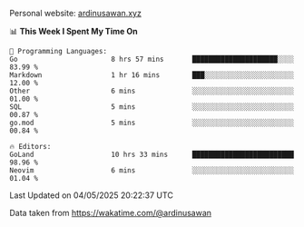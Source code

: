 Personal website: [ardinusawan.xyz](https://ardinusawan.xyz)

<!--START_SECTION:waka-->
📊 **This Week I Spent My Time On** 

```text
💬 Programming Languages: 
Go                       8 hrs 57 mins       █████████████████████░░░░   83.99 % 
Markdown                 1 hr 16 mins        ███░░░░░░░░░░░░░░░░░░░░░░   12.00 % 
Other                    6 mins              ░░░░░░░░░░░░░░░░░░░░░░░░░   01.00 % 
SQL                      5 mins              ░░░░░░░░░░░░░░░░░░░░░░░░░   00.87 % 
go.mod                   5 mins              ░░░░░░░░░░░░░░░░░░░░░░░░░   00.84 % 

🔥 Editors: 
GoLand                   10 hrs 33 mins      █████████████████████████   98.96 % 
Neovim                   6 mins              ░░░░░░░░░░░░░░░░░░░░░░░░░   01.04 % 
```


 Last Updated on 04/05/2025 20:22:37 UTC
<!--END_SECTION:waka-->
Data taken from https://wakatime.com/@ardinusawan
